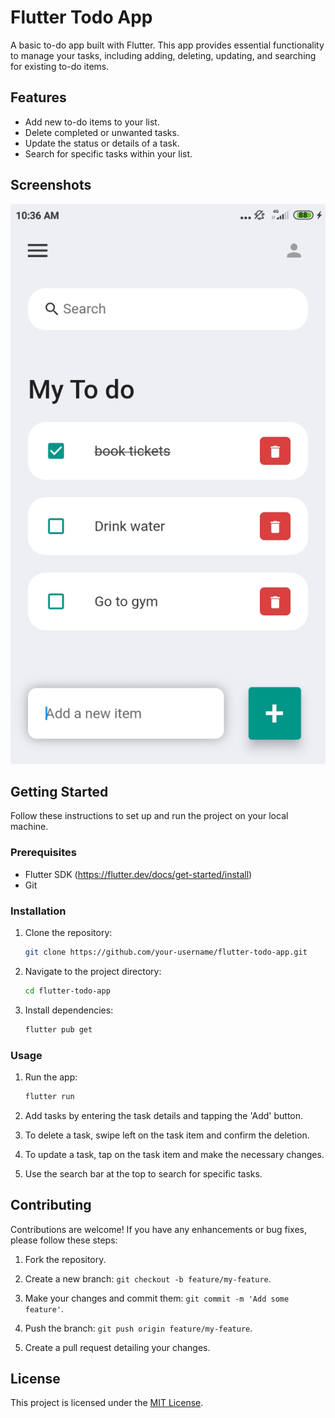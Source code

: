 
# Flutter Todo App

A basic to-do app built with Flutter. This app provides essential functionality to manage your tasks, including adding, deleting, updating, and searching for existing to-do items.

## Features

- Add new to-do items to your list.
- Delete completed or unwanted tasks.
- Update the status or details of a task.
- Search for specific tasks within your list.

## Screenshots

![Screenshot 1](./screenshot.jpg)


## Getting Started

Follow these instructions to set up and run the project on your local machine.

### Prerequisites

- Flutter SDK (https://flutter.dev/docs/get-started/install)
- Git

### Installation

1. Clone the repository:

   ```sh
   git clone https://github.com/your-username/flutter-todo-app.git
   ```

2. Navigate to the project directory:

   ```sh
   cd flutter-todo-app
   ```

3. Install dependencies:

   ```sh
   flutter pub get
   ```

### Usage

1. Run the app:

   ```sh
   flutter run
   ```

2. Add tasks by entering the task details and tapping the 'Add' button.

3. To delete a task, swipe left on the task item and confirm the deletion.

4. To update a task, tap on the task item and make the necessary changes.

5. Use the search bar at the top to search for specific tasks.

## Contributing

Contributions are welcome! If you have any enhancements or bug fixes, please follow these steps:

1. Fork the repository.

2. Create a new branch: `git checkout -b feature/my-feature`.

3. Make your changes and commit them: `git commit -m 'Add some feature'`.

4. Push the branch: `git push origin feature/my-feature`.

5. Create a pull request detailing your changes.

## License

This project is licensed under the [MIT License](LICENSE).
